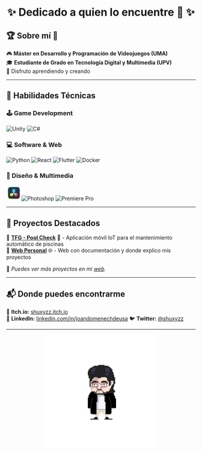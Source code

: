 <h1 align="center">✨ Dedicado a quien lo encuentre 👀 ✨</h1>

## 🏆 Sobre mí 📍

🎮 **Máster en Desarrollo y Programación de Videojuegos (UMA)**  
🎓 **Estudiante de Grado en Tecnología Digital y Multimedia (UPV)**  
🎯 Disfruto aprendiendo y creando 

---

## 🚀 Habilidades Técnicas  

### 🕹️ Game Development  
  <img src="https://skillicons.dev/icons?i=unity" height="40" alt="Unity"/>  <img src="https://cdn.jsdelivr.net/gh/devicons/devicon/icons/csharp/csharp-original.svg" height="40" alt="C#"/> 
   

### 💻 Software & Web  
  <img src="https://cdn.jsdelivr.net/gh/devicons/devicon/icons/python/python-original.svg" height="40" alt="Python"/> <img src="https://cdn.jsdelivr.net/gh/devicons/devicon/icons/react/react-original.svg" height="40" alt="React"/> <img src="https://cdn.jsdelivr.net/gh/devicons/devicon/icons/flutter/flutter-original.svg" height="40" alt="Flutter"/> <img src="https://skillicons.dev/icons?i=docker" height="40" alt="Docker"/>

### 🎨 Diseño & Multimedia  
  <img src="https://github.com/jdomdeu/jdomdeu/blob/main/DaVinci_Resolve_Studio.png" height="40" alt="DaVinci Resolve"/><img src="https://skillicons.dev/icons?i=ps" height="40" alt="Photoshop"/> <img src="https://skillicons.dev/icons?i=pr" height="40" alt="Premiere Pro"/>
  
---

## 🌟 Proyectos Destacados  

🔹 **[TFG - Pool Check](https://m.riunet.upv.es/handle/10251/209646)** 📱 - Aplicación móvil IoT para el mantenimiento automático de piscinas<br>
🔹 **[Web Personal](https://jdomdeu.github.io)** 🌐 - Web con documentación y donde explico mis proyectos
  

📸 *Puedes ver más proyectos en mi [web](https://jdomdeu.github.io).*  

---

## 📬 Donde puedes encontrarme  

👾 **Itch.io:** [shuxyzz.itch.io](https://shuxyzz.itch.io/)  
💼 **LinkedIn:** [linkedin.com/in/joandomenechdeusa](https://www.linkedin.com/in/joandomenechdeusa) 
🐦 **Twitter:** [@shuxyzz](https://twitter.com/shuxyzz)  

---

<p align="center">
  <img src="https://github.com/jdomdeu/jdomdeu/blob/main/joan.gif" width="300" />
</p>

